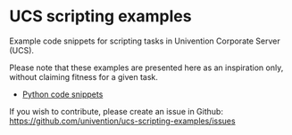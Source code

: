 # UCS scripting examples

Example code snippets for scripting tasks in Univention Corporate Server (UCS).

Please note that these examples are presented here as an inspiration only, without claiming fitness for a given task.

* [Python code snippets](python)

If you wish to contribute, please create an issue in Github: https://github.com/univention/ucs-scripting-examples/issues
